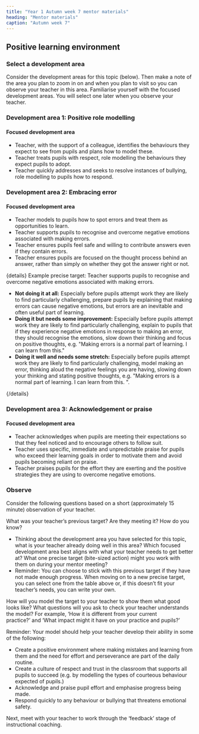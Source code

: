 ```yaml
---
title: "Year 1 Autumn week 7 mentor materials"
heading: "Mentor materials"
caption: "Autumn week 7"
---
```



## Positive learning environment

### Select a development area

Consider the development areas for this topic (below). Then make a note of the area you plan to zoom in on and when you plan to visit so you can observe your teacher in this area. Familiarise yourself with the focused development areas. You will select one later when you observe your teacher.

### Development area 1: Positive role modelling

#### Focused development area

- Teacher, with the support of a colleague, identifies the behaviours they expect to see from pupils and plans how to model these. 
- Teacher treats pupils with respect, role modelling the behaviours they expect pupils to adopt. 
- Teacher quickly addresses and seeks to resolve instances of bullying, role modelling to pupils how to respond.

### Development area 2: Embracing error

#### Focused development area                                                                                                                                                                                                                                                                                                                                                                                                                                     

- Teacher models to pupils how to spot errors and treat them as opportunities to learn.
- Teacher supports pupils to recognise and overcome negative emotions associated with making errors.
- Teacher ensures pupils feel safe and willing to contribute answers even if they contain errors. 
- Teacher ensures pupils are focused on the thought process behind an answer, rather than simply on whether they got the answer right or not. 

{details}
Example precise target: Teacher supports pupils to recognise and overcome negative emotions associated with making errors.


- **Not doing it at all:** Especially before pupils attempt work they are likely to find particularly challenging, prepare pupils by explaining that making errors can cause negative emotions, but errors are an inevitable and often useful part of learning.
- **Doing it but needs some improvement:** Especially before pupils attempt work they are likely to find particularly challenging, explain to pupils that if they experience negative emotions in response to making an error, they should recognise the emotions, slow down their thinking and focus on positive thoughts, e.g. "Making errors is a normal part of learning. I can learn from this."
- **Doing it well and needs some stretch:** Especially before pupils attempt work they are likely to find particularly challenging, model making an error, thinking aloud the negative feelings you are having, slowing down your thinking and stating positive thoughts, e.g. "Making errors is a normal part of learning. I can learn from this. ".

{/details}


### Development area 3: Acknowledgement or praise

#### Focused development area                                                                                                                                                                                                                                                                                                                                                                                                                                     

- Teacher acknowledges when pupils are meeting their expectations so that they feel noticed and to encourage others to follow suit. 
- Teacher uses specific, immediate and unpredictable praise for pupils who exceed their learning goals in order to motivate them and avoid pupils becoming reliant on praise. 
- Teacher praises pupils for the effort they are exerting and the positive strategies they are using to overcome negative emotions.

### Observe

Consider the following questions based on a short (approximately 15 minute) observation of your teacher.

What was your teacher’s previous target? Are they meeting it? How do you know?

- Thinking about the development area you have selected for this topic, what is your teacher already doing well in this area? Which focused development area best aligns with what your teacher needs to get better at? What one precise target (bite-sized action) might you work with them on during your mentor meeting?
- Reminder: You can choose to stick with this previous target if they have not made enough progress. When moving on to a new precise target, you can select one from the table above or, if this doesn’t fit your teacher’s needs, you can write your own.

How will you model the target to your teacher to show them what good looks like? What questions will you ask to check your teacher understands the model? For example, ‘How it is different from your current practice?’ and ‘What impact might it have on your practice and pupils?’

Reminder: Your model should help your teacher develop their ability in some of the following:

- Create a positive environment where making mistakes and learning from them and the need for effort and perseverance are part of the daily routine.
- Create a culture of respect and trust in the classroom that supports all pupils to succeed (e.g. by modelling the types of courteous behaviour expected of pupils.)
- Acknowledge and praise pupil effort and emphasise progress being made.
- Respond quickly to any behaviour or bullying that threatens emotional safety.

Next, meet with your teacher to work through the ‘feedback’ stage of instructional coaching. 

